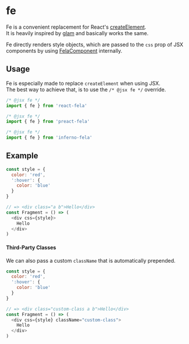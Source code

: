 # fe

Fe is a convenient replacement for React's [createElement](https://reactjs.org/docs/react-api.html#createelement).<br>
It is heavily inspired by [glam](https://github.com/threepointone/glam) and basically works the same.

Fe directly renders style objects, which are passed to the `css` prop of JSX components by using [FelaComponent](FelaComponent.md) internally.

## Usage
Fe is especially made to replace `createElement` when using JSX.<br>
The best way to achieve that, is to use the `/* @jsx fe */` override.

```javascript
/* @jsx fe */
import { fe } from 'react-fela'

/* @jsx fe */
import { fe } from 'preact-fela'

/* @jsx fe */
import { fe } from 'inferno-fela'
```

## Example
```javascript
const style = {
  color: 'red',
  ':hover': {
    color: 'blue'
  }
}

// => <div class="a b">Hello</div>
const Fragment = () => (
  <div css={style}>
    Hello
  </div>
)
```

#### Third-Party Classes

We can also pass a custom `className` that is automatically prepended.

```javascript
const style = {
  color: 'red',
  ':hover': {
    color: 'blue'
  }
}

// => <div class="custom-class a b">Hello</div>
const Fragment = () => (
  <div css={style} className="custom-class">
    Hello
  </div>
)
```